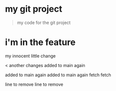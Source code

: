 # my git project

> my code for the git project

# i'm in the feature

my innocent little change

< another changes
added to main again

added to main again
added to main again fetch fetch

line to remove line to remove